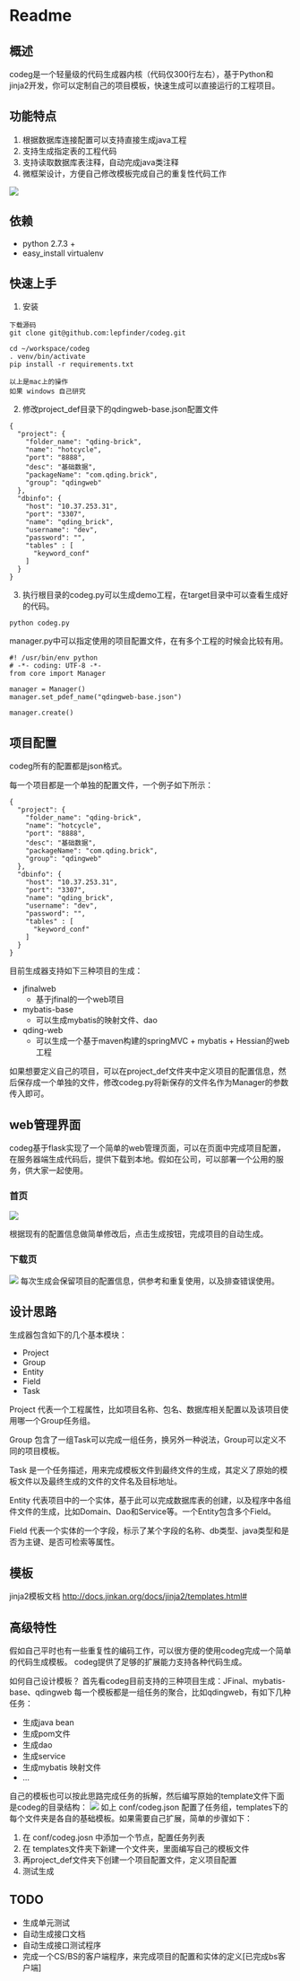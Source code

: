# Readme

## 概述

codeg是一个轻量级的代码生成器内核（代码仅300行左右），基于Python和jinja2开发，你可以定制自己的项目模板，快速生成可以直接运行的工程项目。

## 功能特点
1. 根据数据库连接配置可以支持直接生成java工程
2. 支持生成指定表的工程代码
3. 支持读取数据库表注释，自动完成java类注释
4. 微框架设计，方便自己修改模板完成自己的重复性代码工作

![](http://7xo9p3.com1.z0.glb.clouddn.com/markdown/1448276888720.png?imageMogr2/thumbnail/!50p/quality/100!)

## 依赖

- python 2.7.3 +
- easy_install virtualenv

## 快速上手

1. 安装
```
下载源码
git clone git@github.com:lepfinder/codeg.git

cd ~/workspace/codeg
. venv/bin/activate
pip install -r requirements.txt

以上是mac上的操作
如果 windows 自己研究 
```
2. 修改project_def目录下的qdingweb-base.json配置文件
```
{
  "project": {
    "folder_name": "qding-brick",
    "name": "hotcycle",
    "port": "8888",
    "desc": "基础数据",
    "packageName": "com.qding.brick",
    "group": "qdingweb"
  },
  "dbinfo": {
    "host": "10.37.253.31",
    "port": "3307",
    "name": "qding_brick",
    "username": "dev",
    "password": "",
    "tables" : [
      "keyword_conf"
    ]
  }
}
```

3. 执行根目录的codeg.py可以生成demo工程，在target目录中可以查看生成好的代码。
```
python codeg.py
```

manager.py中可以指定使用的项目配置文件，在有多个工程的时候会比较有用。
```
#! /usr/bin/env python
# -*- coding: UTF-8 -*-
from core import Manager

manager = Manager()
manager.set_pdef_name("qdingweb-base.json")

manager.create()

```
## 项目配置
codeg所有的配置都是json格式。

每一个项目都是一个单独的配置文件，一个例子如下所示：
```
{
  "project": {
    "folder_name": "qding-brick",
    "name": "hotcycle",
    "port": "8888",
    "desc": "基础数据",
    "packageName": "com.qding.brick",
    "group": "qdingweb"
  },
  "dbinfo": {
    "host": "10.37.253.31",
    "port": "3307",
    "name": "qding_brick",
    "username": "dev",
    "password": "",
    "tables" : [
      "keyword_conf"
    ]
  }
}
```

目前生成器支持如下三种项目的生成：

- jfinalweb
	- 基于jfinal的一个web项目
- mybatis-base
	- 可以生成mybatis的映射文件、dao
- qding-web
	- 可以生成一个基于maven构建的springMVC + mybatis + Hessian的web工程

如果想要定义自己的项目，可以在project_def文件夹中定义项目的配置信息，然后保存成一个单独的文件，修改codeg.py将新保存的文件名作为Manager的参数传入即可。

## web管理界面
codeg基于flask实现了一个简单的web管理页面，可以在页面中完成项目配置，在服务器端生成代码后，提供下载到本地。假如在公司，可以部署一个公用的服务，供大家一起使用。

### 首页
![](http://7xo9p3.com1.z0.glb.clouddn.com/markdown/1448501714488.png?imageMogr2/thumbnail/!50p/quality/100!)

根据现有的配置信息做简单修改后，点击生成按钮，完成项目的自动生成。

### 下载页
![](http://7xo9p3.com1.z0.glb.clouddn.com/markdown/1448501770828.png?imageMogr2/thumbnail/!50p/quality/100!)
每次生成会保留项目的配置信息，供参考和重复使用，以及排查错误使用。


## 设计思路

生成器包含如下的几个基本模块：

- Project
- Group
- Entity
- Field
- Task

Project 代表一个工程属性，比如项目名称、包名、数据库相关配置以及该项目使用哪一个Group任务组。

Group 包含了一组Task可以完成一组任务，换另外一种说法，Group可以定义不同的项目模板。

Task 是一个任务描述，用来完成模板文件到最终文件的生成，其定义了原始的模板文件以及最终生成的文件的文件名及目标地址。

Entity 代表项目中的一个实体，基于此可以完成数据库表的创建，以及程序中各组件文件的生成，比如Domain、Dao和Service等。一个Entity包含多个Field。

Field 代表一个实体的一个字段，标示了某个字段的名称、db类型、java类型和是否为主键、是否可检索等属性。

## 模板

jinja2模板文档
http://docs.jinkan.org/docs/jinja2/templates.html#

## 高级特性
假如自己平时也有一些重复性的编码工作，可以很方便的使用codeg完成一个简单的代码生成模板。
codeg提供了足够的扩展能力支持各种代码生成。

如何自己设计模板？
首先看codeg目前支持的三种项目生成：JFinal、mybatis-base、qdingweb
每一个模板都是一组任务的聚合，比如qdingweb，有如下几种任务：

- 生成java bean
- 生成pom文件
- 生成dao
- 生成service
- 生成mybatis 映射文件
- ...

自己的模板也可以按此思路完成任务的拆解，然后编写原始的template文件下面是codeg的目录结构：
![](http://7xo9p3.com1.z0.glb.clouddn.com/markdown/1448502203703.png?imageMogr2/thumbnail/!50p/quality/100!)
如上 conf/codeg.json 配置了任务组，templates下的每个文件夹是各自的基础模板。如果需要自己扩展，简单的步骤如下：

1. 在 conf/codeg.josn 中添加一个节点，配置任务列表
2. 在 templates文件夹下新建一个文件夹，里面编写自己的模板文件
3. 再project_def文件夹下创建一个项目配置文件，定义项目配置
4. 测试生成


## TODO
- 生成单元测试
- 自动生成接口文档
- 自动生成接口测试程序
- 完成一个CS/BS的客户端程序，来完成项目的配置和实体的定义[已完成bs客户端]
